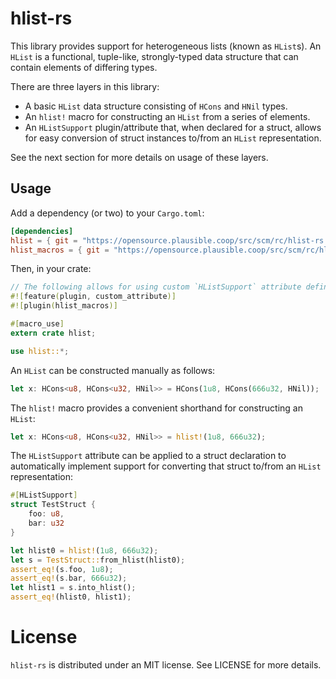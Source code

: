 # hlist-rs

This library provides support for heterogeneous lists (known as `HList`s).  An `HList` is a functional,
tuple-like, strongly-typed data structure that can contain elements of differing types.

There are three layers in this library:

- A basic `HList` data structure consisting of `HCons` and `HNil` types.
- An `hlist!` macro for constructing an `HList` from a series of elements.
- An `HListSupport` plugin/attribute that, when declared for a struct, allows for easy conversion
of struct instances to/from an `HList` representation.

See the next section for more details on usage of these layers.

## Usage

Add a dependency (or two) to your `Cargo.toml`:

```toml
[dependencies]
hlist = { git = "https://opensource.plausible.coop/src/scm/rc/hlist-rs.git" }
hlist_macros = { git = "https://opensource.plausible.coop/src/scm/rc/hlist-rs.git" }
```

Then, in your crate:

```rust
// The following allows for using custom `HListSupport` attribute defined in hlist_macros crate.
#![feature(plugin, custom_attribute)]
#![plugin(hlist_macros)]

#[macro_use]
extern crate hlist;

use hlist::*;
```

An `HList` can be constructed manually as follows:

```rust
let x: HCons<u8, HCons<u32, HNil>> = HCons(1u8, HCons(666u32, HNil));
```

The `hlist!` macro provides a convenient shorthand for constructing an `HList`:

```rust
let x: HCons<u8, HCons<u32, HNil>> = hlist!(1u8, 666u32);
```

The `HListSupport` attribute can be applied to a struct declaration to automatically implement support for converting that struct to/from an `HList` representation:

```rust
#[HListSupport]
struct TestStruct {
    foo: u8,
    bar: u32
}

let hlist0 = hlist!(1u8, 666u32);
let s = TestStruct::from_hlist(hlist0);
assert_eq!(s.foo, 1u8);
assert_eq!(s.bar, 666u32);
let hlist1 = s.into_hlist();
assert_eq!(hlist0, hlist1);
```

# License

`hlist-rs` is distributed under an MIT license.  See LICENSE for more details.
